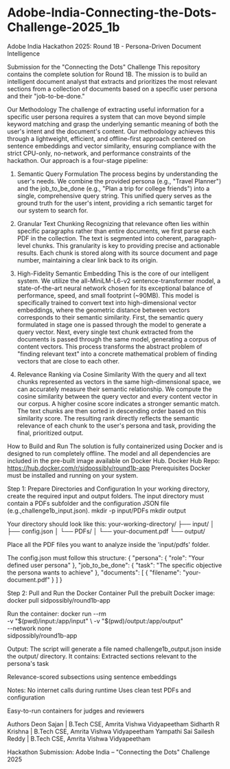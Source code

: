 # Adobe-India-Connecting-the-Dots-Challenge-2025_1b
Adobe India Hackathon 2025: Round 1B - Persona-Driven Document Intelligence


Submission for the "Connecting the Dots" Challenge
This repository contains the complete solution for Round 1B. The mission is to build an intelligent document analyst that extracts and prioritizes the most relevant sections from a collection of documents based on a specific user persona and their "job-to-be-done."

Our Methodology
The challenge of extracting useful information for a specific user persona requires a system that can move beyond simple keyword matching and grasp the underlying semantic meaning of both the user's intent and the document's content. Our methodology achieves this through a lightweight, efficient, and offline-first approach centered on sentence embeddings and vector similarity, ensuring compliance with the strict CPU-only, no-network, and performance constraints of the hackathon.
Our approach is a four-stage pipeline:

1. Semantic Query Formulation
The process begins by understanding the user's needs. We combine the provided persona (e.g., "Travel Planner") and the job_to_be_done (e.g., "Plan a trip for college friends") into a single, comprehensive query string. This unified query serves as the ground truth for the user's intent, providing a rich semantic target for our system to search for.

2. Granular Text Chunking
Recognizing that relevance often lies within specific paragraphs rather than entire documents, we first parse each PDF in the collection. The text is segmented into coherent, paragraph-level chunks. This granularity is key to providing precise and actionable results. Each chunk is stored along with its source document and page number, maintaining a clear link back to its origin.

3. High-Fidelity Semantic Embedding
This is the core of our intelligent system. We utilize the all-MiniLM-L6-v2 sentence-transformer model, a state-of-the-art neural network chosen for its exceptional balance of performance, speed, and small footprint (~90MB). This model is specifically trained to convert text into high-dimensional vector embeddings, where the geometric distance between vectors corresponds to their semantic similarity.
First, the semantic query formulated in stage one is passed through the model to generate a query vector.
Next, every single text chunk extracted from the documents is passed through the same model, generating a corpus of content vectors.
This process transforms the abstract problem of "finding relevant text" into a concrete mathematical problem of finding vectors that are close to each other.

4. Relevance Ranking via Cosine Similarity
With the query and all text chunks represented as vectors in the same high-dimensional space, we can accurately measure their semantic relationship. We compute the cosine similarity between the query vector and every content vector in our corpus. A higher cosine score indicates a stronger semantic match. The text chunks are then sorted in descending order based on this similarity score. The resulting rank directly reflects the semantic relevance of each chunk to the user's persona and task, providing the final, prioritized output.

How to Build and Run
The solution is fully containerized using Docker and is designed to run completely offline. The model and all dependencies are included in the pre-built image available on Docker Hub.
Docker Hub Repo: https://hub.docker.com/r/sidpossibly/round1b-app
Prerequisites
Docker must be installed and running on your system.



Step 1: Prepare Directories and Configuration
In your working directory, create the required input and output folders. The input directory must contain a PDFs subfolder and the configuration JSON file (e.g.,challenge1b_input.json).
mkdir -p input/PDFs
mkdir output


Your directory should look like this:
your-working-directory/
├── input/
│   ├── config.json
│   └── PDFs/
│       └── your-document.pdf
└── output/


Place all the PDF files you want to analyze inside the 'input/pdfs' folder.

The config.json must follow this structure:
{
  "persona": {
    "role": "Your defined user persona"
  },
  "job_to_be_done": {
    "task": "The specific objective the persona wants to achieve"
  },
  "documents": [
    {
      "filename": "your-document.pdf"
    }
  ]
}


Step 2: Pull and Run the Docker Container
Pull the prebuilt Docker image:
docker pull sidpossibly/round1b-app

Run the container:
docker run --rm \
  -v "$(pwd)/input:/app/input" \
  -v "$(pwd)/output:/app/output" \
  --network none \
  sidpossibly/round1b-app

Output:
The script will generate a file named challenge1b_output.json inside the output/ directory.
 It contains:
Extracted sections relevant to the persona's task


Relevance-scored subsections using sentence embeddings


Notes:
No internet calls during runtime
Uses clean test PDFs and configuration

Easy-to-run containers for judges and reviewers

Authors
Deon Sajan 				| B.Tech CSE, Amrita Vishwa Vidyapeetham
Sidharth R Krishna 			| B.Tech CSE, Amrita Vishwa Vidyapeetham
Yampathi Sai Sailesh Reddy 	| B.Tech CSE, Amrita Vishwa Vidyapeetham

Hackathon Submission: Adobe India – "Connecting the Dots" Challenge 2025
